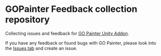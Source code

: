 # GOPainter Feedback collection repository
Collecting issues and feedback for [GO Painter Unity Addon](https://assetstore.unity.com/packages/slug/175756).

If you have any feedback or found bugs with GO Painter, please look into the [Issues tab](https://github.com/krearthur/gopainter-feedback/issues) and create an issue.
